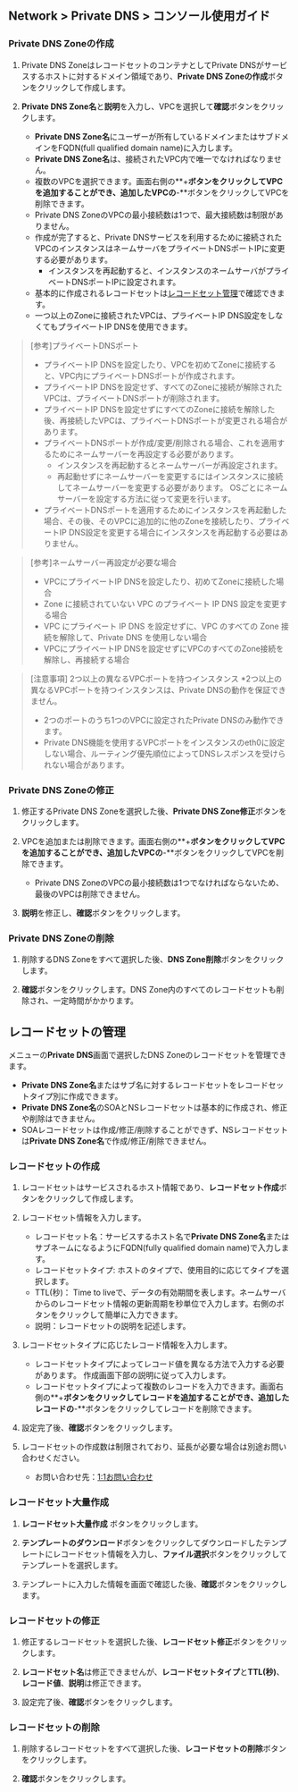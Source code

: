 ## Network > Private DNS > コンソール使用ガイド

### Private DNS Zoneの作成

1. Private DNS ZoneはレコードセットのコンテナとしてPrivate DNSがサービスするホストに対するドメイン領域であり、**Private DNS Zoneの作成**ボタンをクリックして作成します。

2. **Private DNS Zone名**と**説明**を入力し、VPCを選択して**確認**ボタンをクリックします。 

    - **Private DNS Zone名**にユーザーが所有しているドメインまたはサブドメインをFQDN(full qualified domain name)に入力します。
    - **Private DNS Zone名**は、接続されたVPC内で唯一でなければなりません。
    - 複数のVPCを選択できます。画面右側の**+**ボタンをクリックしてVPCを追加することができ、追加したVPCの**-**ボタンをクリックしてVPCを削除できます。
    - Private DNS ZoneのVPCの最小接続数は1つで、最大接続数は制限がありません。
    - 作成が完了すると、Private DNSサービスを利用するために接続されたVPCのインスタンスはネームサーバをプライベートDNSポートIPに変更する必要があります。
      - インスタンスを再起動すると、インスタンスのネームサーバがプライベートDNSポートIPに設定されます。
    - 基本的に作成されるレコードセットは[レコードセット管理](./console-guide/#_1)で確認できます。
    - 一つ以上のZoneに接続されたVPCは、プライベートIP DNS設定をしなくてもプライベートIP DNSを使用できます。

> [参考]プライベートDNSポート
> * プライベートIP DNSを設定したり、VPCを初めてZoneに接続すると、VPC内にプライベートDNSポートが作成されます。
> * プライベートIP DNSを設定せず、すべてのZoneに接続が解除されたVPCは、プライベートDNSポートが削除されます。
> * プライベートIP DNSを設定せずにすべてのZoneに接続を解除した後、再接続したVPCは、プライベートDNSポートが変更される場合があります。
> * プライベートDNSポートが作成/変更/削除される場合、これを適用するためにネームサーバーを再設定する必要があります。
>   * インスタンスを再起動するとネームサーバーが再設定されます。
>   * 再起動せずにネームサーバーを変更するにはインスタンスに接続してネームサーバーを変更する必要があります。 OSごとにネームサーバーを設定する方法に従って変更を行います。
> * プライベートDNSポートを適用するためにインスタンスを再起動した場合、その後、そのVPCに追加的に他のZoneを接続したり、プライベートIP DNS設定を変更する場合にインスタンスを再起動する必要はありません。

> [参考]ネームサーバー再設定が必要な場合
> * VPCにプライベートIP DNSを設定したり、初めてZoneに接続した場合
> * Zone に接続されていない VPC のプライベート IP DNS 設定を変更する場合
> * VPC にプライベート IP DNS を設定せずに、VPC のすべての Zone 接続を解除して、Private DNS を使用しない場合
> * VPCにプライベートIP DNSを設定せずにVPCのすべてのZone接続を解除し、再接続する場合

> [注意事項] 2つ以上の異なるVPCポートを持つインスタンス
> *2つ以上の異なるVPCポートを持つインスタンスは、Private DNSの動作を保証できません。
> * 2つのポートのうち1つのVPCに設定されたPrivate DNSのみ動作できます。
> * Private DNS機能を使用するVPCポートをインスタンスのeth0に設定しない場合、ルーティング優先順位によってDNSレスポンスを受けられない場合があります。

### Private DNS Zoneの修正

1. 修正するPrivate DNS Zoneを選択した後、**Private DNS Zone修正**ボタンをクリックします。
   
2. VPCを追加または削除できます。画面右側の**+**ボタンをクリックしてVPCを追加することができ、追加したVPCの**-**ボタンをクリックしてVPCを削除できます。
   - Private DNS ZoneのVPCの最小接続数は1つでなければならないため、最後のVPCは削除できません。

3. **説明**を修正し、**確認**ボタンをクリックします。

### Private DNS Zoneの削除

1. 削除するDNS Zoneをすべて選択した後、**DNS Zone削除**ボタンをクリックします。

2. **確認**ボタンをクリックします。DNS Zone内のすべてのレコードセットも削除され、一定時間がかかります。

## レコードセットの管理

メニューの**Private DNS**画面で選択したDNS Zoneのレコードセットを管理できます。

- **Private DNS Zone名**またはサブ名に対するレコードセットをレコードセットタイプ別に作成できます。
- **Private DNS Zone名**のSOAとNSレコードセットは基本的に作成され、修正や削除はできません。
- SOAレコードセットは作成/修正/削除することができず、NSレコードセットは**Private DNS Zone名**で作成/修正/削除できません。

### レコードセットの作成

1. レコードセットはサービスされるホスト情報であり、**レコードセット作成**ボタンをクリックして作成します。

2. レコードセット情報を入力します。

    - レコードセット名：サービスするホスト名で**Private DNS Zone名**またはサブネームになるようにFQDN(fully qualified domain name)で入力します。
    - レコードセットタイプ: ホストのタイプで、使用目的に応じてタイプを選択します。
    - TTL(秒)： Time to liveで、データの有効期間を表します。ネームサーバからのレコードセット情報の更新周期を秒単位で入力します。右側のボタンをクリックして簡単に入力できます。
    - 説明：レコードセットの説明を記述します。

3. レコードセットタイプに応じたレコード情報を入力します。

    - レコードセットタイプによってレコード値を異なる方法で入力する必要があります。 作成画面下部の説明に従って入力します。
    - レコードセットタイプによって複数のレコードを入力できます。画面右側の**+**ボタンをクリックしてレコードを追加することができ、追加したレコードの**-**ボタンをクリックしてレコードを削除できます。

4. 設定完了後、**確認**ボタンをクリックします。

5. レコードセットの作成数は制限されており、延長が必要な場合は別途お問い合わせください。

    - お問い合わせ先：[1:1お問い合わせ](/support/inquiry)

### レコードセット大量作成

1. **レコードセット大量作成** ボタンをクリックします。

2. **テンプレートのダウンロード**ボタンをクリックしてダウンロードしたテンプレートにレコードセット情報を入力し、**ファイル選択**ボタンをクリックしてテンプレートを選択します。

3. テンプレートに入力した情報を画面で確認した後、**確認**ボタンをクリックします。

### レコードセットの修正

1. 修正するレコードセットを選択した後、**レコードセット修正**ボタンをクリックします。

2. **レコードセット名**は修正できませんが、**レコードセットタイプ**と**TTL(秒)**、**レコード値**、**説明**は修正できます。

3. 設定完了後、**確認**ボタンをクリックします。


### レコードセットの削除

1. 削除するレコードセットをすべて選択した後、**レコードセットの削除**ボタンをクリックします。

2. **確認**ボタンをクリックします。
